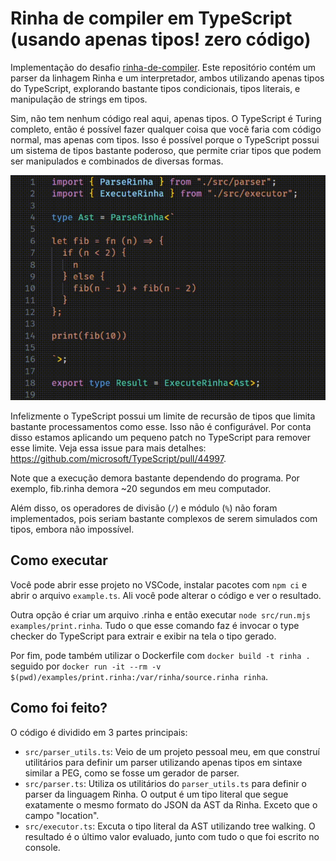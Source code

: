 # Rinha de compiler em TypeScript (usando apenas tipos! zero código)

Implementação do desafio [rinha-de-compiler](https://github.com/aripiprazole/rinha-de-compiler/). Este repositório contém um parser da linhagem Rinha e um interpretador, ambos utilizando apenas tipos do TypeScript, explorando bastante tipos condicionais, tipos literais, e manipulação de strings em tipos.

Sim, não tem nenhum código real aqui, apenas tipos. O TypeScript é Turing completo, então é possível fazer qualquer coisa que você faria com código normal, mas apenas com tipos. Isso é possível porque o TypeScript possui um sistema de tipos bastante poderoso, que permite criar tipos que podem ser manipulados e combinados de diversas formas.

![GIF](demo.gif)

Infelizmente o TypeScript possui um limite de recursão de tipos que limita bastante processamentos como esse. Isso não é configurável. Por conta disso estamos aplicando um pequeno patch no TypeScript para remover esse limite. Veja essa issue para mais detalhes: https://github.com/microsoft/TypeScript/pull/44997.

Note que a execução demora bastante dependendo do programa. Por exemplo, fib.rinha demora ~20 segundos em meu computador.

Além disso, os operadores de divisão (`/`) e módulo (`%`) não foram implementados, pois seriam bastante complexos de serem simulados com tipos, embora não impossível.

## Como executar

Você pode abrir esse projeto no VSCode, instalar pacotes com `npm ci` e abrir o arquivo `example.ts`. Ali você pode alterar o código e ver o resultado.

Outra opção é criar um arquivo .rinha e então executar `node src/run.mjs examples/print.rinha`. Tudo o que esse comando faz é invocar o type checker do TypeScript para extrair e exibir na tela o tipo gerado.

Por fim, pode também utilizar o Dockerfile com `docker build -t rinha .` seguido por `docker run -it --rm -v $(pwd)/examples/print.rinha:/var/rinha/source.rinha rinha`.

## Como foi feito?

O código é dividido em 3 partes principais:

- `src/parser_utils.ts`: Veio de um projeto pessoal meu, em que construí utilitários para definir um parser utilizando apenas tipos em sintaxe similar a PEG, como se fosse um gerador de parser.
- `src/parser.ts`: Utiliza os utilitários do `parser_utils.ts` para definir o parser da linguagem Rinha. O output é um tipo literal que segue exatamente o mesmo formato do JSON da AST da Rinha. Exceto que o campo "location".
- `src/executor.ts`: Excuta o tipo literal da AST utilizando tree walking. O resultado é o último valor evaluado, junto com tudo o que foi escrito no console.
